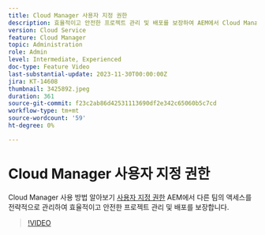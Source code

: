 ```yaml
---
title: Cloud Manager 사용자 지정 권한
description: 효율적이고 안전한 프로젝트 관리 및 배포를 보장하여 AEM에서 Cloud Manager 사용자 지정 권한을 사용하여 다양한 팀에 대한 액세스를 전략적으로 관리하는 방법에 대해 알아봅니다.
version: Cloud Service
feature: Cloud Manager
topic: Administration
role: Admin
level: Intermediate, Experienced
doc-type: Feature Video
last-substantial-update: 2023-11-30T00:00:00Z
jira: KT-14608
thumbnail: 3425892.jpeg
duration: 361
source-git-commit: f23c2ab86d42531113690df2e342c65060b5c7cd
workflow-type: tm+mt
source-wordcount: '59'
ht-degree: 0%

---
```



# Cloud Manager 사용자 지정 권한

Cloud Manager 사용 방법 알아보기 [사용자 지정 권한](https://experienceleague.adobe.com/docs/experience-manager-cloud-manager/content/requirements/custom-permissions.html) AEM에서 다른 팀의 액세스를 전략적으로 관리하여 효율적이고 안전한 프로젝트 관리 및 배포를 보장합니다.

>[!VIDEO](https://video.tv.adobe.com/v/3425892/?learn=on)
